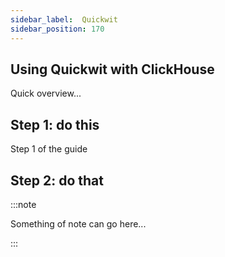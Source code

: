 ```yaml
---
sidebar_label:  Quickwit
sidebar_position: 170
---
```


## Using Quickwit with ClickHouse

Quick overview...


## Step 1: do this

Step 1 of the guide

## Step 2: do that



:::note

Something of note can go here...

:::
